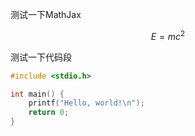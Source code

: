 测试一下MathJax

$$E=mc^2$$

测试一下代码段

```c++
#include <stdio.h>

int main() {
    printf("Hello, world!\n");
    return 0;
}
```
